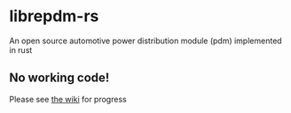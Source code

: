 # librepdm-rs
An open source automotive power distribution module (pdm) implemented in rust

No working code!
------

Please see [the wiki](https://wiki.librepdm.com) for progress
